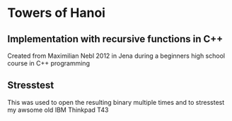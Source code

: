 # Towers of Hanoi 
## Implementation with recursive functions in C++

Created from Maximilian Nebl
2012 in Jena during a beginners high school course in C++ programming

## Stresstest

This was used to open the resulting binary multiple times and to stresstest my awsome old IBM Thinkpad T43
